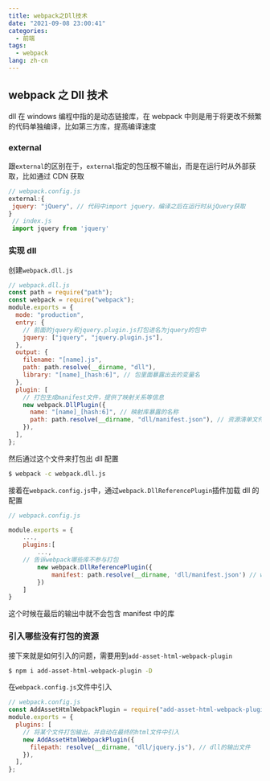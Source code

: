 ```yaml
---
title: webpack之Dll技术
date: "2021-09-08 23:00:41"
categories:
  - 前端
tags:
  - webpack
lang: zh-cn
---
```


## webpack 之 Dll 技术

dll 在 windows 编程中指的是动态链接库，在 webpack 中则是用于将更改不频繁的代码单独编译，比如第三方库，提高编译速度

### external

跟`external`的区别在于，`external`指定的包压根不输出，而是在运行时从外部获取，比如通过 CDN 获取

```js
// webpack.config.js
external:{
 jquery: "jQuery", // 代码中import jquery，编译之后在运行时从jQuery获取
}
 // index.js
 import jquery from 'jquery'
```

<!-- more -->

### 实现 dll

创建`webpack.dll.js`

```js
// webpack.dll.js
const path = require("path");
const webpack = require("webpack");
module.exports = {
  mode: "production",
  entry: {
    // 前面的jquery和jquery.plugin.js打包进名为jquery的包中
    jquery: ["jquery", "jquery.plugin.js"],
  },
  output: {
    filename: "[name].js",
    path: path.resolve(__dirname, "dll"),
    library: "[name]_[hash:6]", // 包里面暴露出去的变量名
  },
  plugin: [
    // 打包生成manifest文件，提供了映射关系等信息
    new webpack.DllPlugin({
      name: "[name]_[hash:6]", // 映射库暴露的名称
      path: path.resolve(__dirname, "dll/manifest.json"), // 资源清单文件
    }),
  ],
};
```

然后通过这个文件来打包出 dll 配置

```bash
$ webpack -c webpack.dll.js
```

接着在`webpack.config.js`中，通过`webpack.DllReferencePlugin`插件加载 dll 的配置

```js
// webpack.config.js

module.exports = {
    ...,
    plugins:[
	    ...,
    // 告诉webpack哪些库不参与打包
    	new webpack.DllReferencePlugin({
    		manifest: path.resolve(__dirname, 'dll/manifest.json') // webpack.dll.js中的输出文件
		})
    ]
}
```

这个时候在最后的输出中就不会包含 manifest 中的库

### 引入哪些没有打包的资源

接下来就是如何引入的问题，需要用到`add-asset-html-webpack-plugin`

```bash
$ npm i add-asset-html-webpack-plugin -D
```

在`webpack.config.js`文件中引入

```js
// webpack.config.js
const AddAssetHtmlWebpackPlugin = require("add-asset-html-webpack-plugin");
module.exports = {
  plugins: [
    // 将某个文件打包输出，并自动在最终的html文件中引入
    new AddAssetHtmlWebpackPlugin({
      filepath: resolve(__dirname, "dll/jquery.js"), // dll的输出文件
    }),
  ],
};
```
